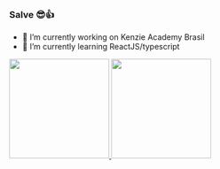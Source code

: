 ### Salve 😎👍



- 🔭 I’m currently working on Kenzie Academy Brasil
- 🌱 I’m currently learning ReactJS/typescript

<div>
  <a href="https://github.com/vitorschmidt">
  <img height="180em" src="https://github-readme-stats.vercel.app/api?username=vitorschmidt&amp;show_icons=true&amp;theme=dark&amp;include_all_commits=true&amp;count_private=true" style="max-width: 100%;">  
  <img height="180em" src="https://github-readme-stats.vercel.app/api/top-langs/?username=vitorschmidt&amp;layout=compact&amp;langs_count=7&amp;theme=dark" style="max-width: 100%;">
</div>

